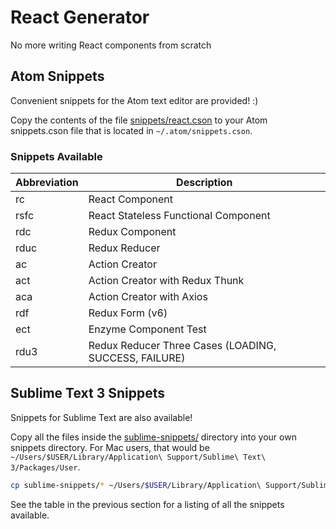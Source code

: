 # React Generator

No more writing React components from scratch

## Atom Snippets

Convenient snippets for the Atom text editor are provided! :)

Copy the contents of the file [snippets/react.cson](snippets/react.cson) to your Atom snippets.cson file that is located in `~/.atom/snippets.cson`.

### Snippets Available

| Abbreviation | Description |
|--------------|-------------|
| rc | React Component |
| rsfc | React Stateless Functional Component |
| rdc | Redux Component |
| rduc | Redux Reducer |
| ac | Action Creator |
| act | Action Creator with Redux Thunk |
| aca | Action Creator with Axios |
| rdf | Redux Form (v6) |
| ect | Enzyme Component Test |
| rdu3 | Redux Reducer Three Cases (LOADING, SUCCESS, FAILURE) |

## Sublime Text 3 Snippets

Snippets for Sublime Text are also available!

Copy all the files inside the [sublime-snippets/](sublime-snippets/) directory into your own snippets directory. For Mac users, that would be `~/Users/$USER/Library/Application\ Support/Sublime\ Text\ 3/Packages/User`.

```sh
cp sublime-snippets/* ~/Users/$USER/Library/Application\ Support/Sublime\ Text\ 3/Packages/User
```

See the table in the previous section for a listing of all the snippets available.

